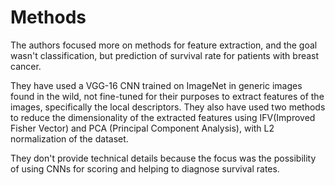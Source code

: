 
# Methods

The authors focused more on methods for feature extraction, and the goal wasn't classification, but prediction of survival rate for patients with breast cancer.

They have used a VGG-16 CNN trained on ImageNet in generic images found in the wild, not fine-tuned for their purposes to extract features of the images, specifically the local descriptors. 
They also have used two methods to reduce the dimensionality of the extracted features using IFV(Improved Fisher Vector) and PCA (Principal Component Analysis), with L2 normalization of the dataset.


They don't provide technical details because the focus was the possibility of using CNNs for scoring and helping to diagnose survival rates.
